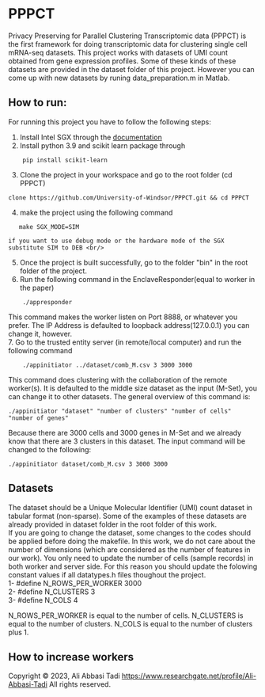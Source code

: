 # PPPCT
Privacy Preserving for Parallel Clustering Transcriptomic data (PPPCT) is the first framework for doing transcriptomic data for clustering single cell mRNA-seq datasets. 
This project works with datasets of UMI count obtained from gene expression profiles. Some of these kinds of these datasets are provided in the dataset folder of this project. However you can come up with new datasets by runing data_preparation.m in Matlab. 

## How to run:

For running this project you have to follow the following steps:
1. Install Intel SGX through the [documentation](https://github.com/intel/linux-sgx) <br/>
2. Install python 3.9 and scikit learn package through <br/>

```
    pip install scikit-learn
```

3. Clone the project in your workspace and go to the root folder (cd PPPCT)

```
clone https://github.com/University-of-Windsor/PPPCT.git && cd PPPCT
```

4. make the project using the following command

```
   make SGX_MODE=SIM 
```

    if you want to use debug mode or the hardware mode of the SGX substitute SIM to DEB <br/>

5. Once the project is built successfully, go to the folder "bin" in the root folder of the project. 
6. Run the following command in the EnclaveResponder(equal to worker in the paper)<br/>

```
    ./appresponder
```

This command makes the worker listen on Port 8888, or whatever you prefer. The IP Address is defaulted to loopback address(127.0.0.1) you can change it, however.<br/>
7. Go to the trusted entity server (in remote/local computer) and run the following command <br/>

```
    ./appinitiator ../dataset/comb_M.csv 3 3000 3000 
```

This command does clustering with the collaboration of the remote worker(s). It is defaulted to the middle size dataset as the input (M-Set), you can change it to other datasets. The general overview of this command is: <br/>

```
./appinitiator "dataset" "number of clusters" "number of cells" "number of genes" 
```

Because there are 3000 cells and 3000 genes in M-Set and we already know that there are 3 clusters in this dataset. The input command will be changed to the following:

```
./appinitiator dataset/comb_M.csv 3 3000 3000 
```

## Datasets
The dataset should be a Unique Molecular Identifier (UMI) count dataset in tabular format (non-sparse). Some of the examples of these datasets are already provided in dataset folder in the root folder of this work. <br/>
If you are going to change the dataset, some changes to the codes should be applied before doing the makefile. In this work, we do not care about the number of dimensions (which are considered as the number of features in our work). You only need to update the number of cells (sample records) in both worker and server side. For this reason you should update the folowing constant values if all datatypes.h files thoughout the project. 
<br>
1- #define N_ROWS_PER_WORKER  3000   <br/>
2- #define N_CLUSTERS         3      <br/>
3- #define N_COLS             4      <br/>

N_ROWS_PER_WORKER is equal to the number of cells. N_CLUSTERS is equal to the number of clusters. N_COLS is equal to the number of clusters plus 1.

## How to increase workers

  

Copyright © 2023, Ali Abbasi Tadi
https://www.researchgate.net/profile/Ali-Abbasi-Tadi
All rights reserved.

